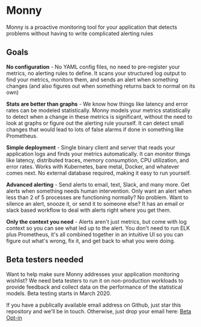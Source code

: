 # Monny

Monny is a proactive monitoring tool for your application that detects problems without having to write complicated alerting rules

## Goals

**No configuration** - No YAML config files, no need to pre-register your metrics, no alerting rules to define.  It scans your structured log output to find your metrics, monitors them, and sends an alert when something changes (and also figures out when something returns back to normal on its own)

**Stats are better than graphs** - We know how things like latency and error rates can be modeled statistically.  Monny models your metrics statistically to detect when a change in these metrics is significant, without the need to look at graphs or figure out the alerting rule yourself.  It can detect small changes that would lead to lots of false alarms if done in something like Prometheus.

**Simple deployment** - Single binary client and server that reads your application logs and finds your metrics automatically.  It can monitor things like latency, distributed traces, memory consumption, CPU utilization, and error rates.  Works with Kubernetes, bare metal, Docker, and whatever comes next.  No external database required, making it easy to run yourself.

**Advanced alerting** - Send alerts to email, text, Slack, and many more.  Get alerts when something needs human intervention.  Only want an alert when less than 2 of 5 processes are functioning normally?  No problem.  Want to silence an alert, snooze it, or send it to someone else?  It has an email or slack based workflow to deal with alerts right where you get them.

**Only the context you need** - Alerts aren't just metrics, but come with log context so you can see what led up to the alert.  You don't need to run ELK plus Prometheus, it's all combined together in an intuitive UI so you can figure out what's wrong, fix it, and get back to what you were doing.

## Beta testers needed

Want to help make sure Monny addresses your application monitoring wishlist?  We need beta testers to run it on non-production workloads to provide feedback and collect data on the performance of the statistical models.  Beta testing starts in March 2020.

If you have a publically available email address on Github, just star this repository and we'll be in touch.  Otherwise, just drop your email here: [Beta Opt-in](https://forms.gle/HoCaqG7qC24aaLpKA)
 
